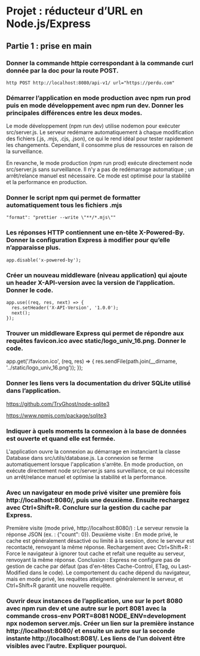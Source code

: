 # Projet : réducteur d’URL en Node.js/Express


## Partie 1 : prise en main

### Donner la commande httpie correspondant à la commande curl donnée par la doc pour la route POST.

```http POST http://localhost:8080/api-v1/ url="https://perdu.com"```

### Démarrer l’application en mode production avec npm run prod puis en mode développement avec npm run dev. Donner les principales différences entre les deux modes.

Le mode développement (npm run dev) utilise nodemon pour exécuter src/server.js. Le serveur redémarre automatiquement à chaque modification des fichiers (.js, .mjs, .cjs, .json), ce qui le rend idéal pour tester rapidement les changements. Cependant, il consomme plus de ressources en raison de la surveillance.

En revanche, le mode production (npm run prod) exécute directement node src/server.js sans surveillance. Il n'y a pas de redémarrage automatique ; un arrêt/relance manuel est nécessaire. Ce mode est optimisé pour la stabilité et la performance en production.

### Donner le script npm qui permet de formatter automatiquement tous les fichiers .mjs

```"format": "prettier --write \"**/*.mjs\""```

### Les réponses HTTP contiennent une en-tête X-Powered-By. Donner la configuration Express à modifier pour qu’elle n’apparaisse plus.

```app.disable('x-powered-by');```

### Créer un nouveau middleware (niveau application) qui ajoute un header X-API-version avec la version de l’application. Donner le code.


```
app.use((req, res, next) => {
  res.setHeader('X-API-Version', '1.0.0');
  next();
});
```

### Trouver un middleware Express qui permet de répondre aux requêtes favicon.ico avec static/logo_univ_16.png. Donner le code.

app.get('/favicon.ico', (req, res) => {
  res.sendFile(path.join(__dirname, '../static/logo_univ_16.png')); 
});

### Donner les liens vers la documentation du driver SQLite utilisé dans l’application.

https://github.com/TryGhost/node-sqlite3

https://www.npmjs.com/package/sqlite3

### Indiquer à quels moments la connexion à la base de données est ouverte et quand elle est fermée.

L'application ouvre la connexion au démarrage en instanciant la classe Database dans src/utils/database.js. La connexion se ferme automatiquement lorsque l'application s'arrête. En mode production, on exécute directement node src/server.js sans surveillance, ce qui nécessite un arrêt/relance manuel et  optimise  la stabilité et la performance.

### Avec un navigateur en mode privé visiter une première fois http://localhost:8080/, puis une deuxième. Ensuite rechargez avec Ctrl+Shift+R. Conclure sur la gestion du cache par Express.

Première visite (mode privé, http://localhost:8080/) : Le serveur renvoie la réponse JSON (ex. : {"count": 0}).
Deuxième visite : En mode privé, le cache est généralement désactivé ou limité à la session, donc le serveur est recontacté, renvoyant la même réponse.
Rechargement avec Ctrl+Shift+R : Force le navigateur à ignorer tout cache et refait une requête au serveur, renvoyant la même réponse.
Conclusion : Express ne configure pas de gestion de cache par défaut (pas d'en-têtes Cache-Control, ETag, ou Last-Modified dans le code). Le comportement du cache dépend du navigateur, mais en mode privé, les requêtes atteignent généralement le serveur, et Ctrl+Shift+R garantit une nouvelle requête.

### Ouvrir deux instances de l’application, une sur le port 8080 avec npm run dev et une autre sur le port 8081 avec la commande cross-env PORT=8081 NODE_ENV=development npx nodemon server.mjs. Créer un lien sur la première instance http://localhost:8080/ et ensuite un autre sur la seconde instante http://localhost:8081/. Les liens de l’un doivent être visibles avec l’autre. Expliquer pourquoi.